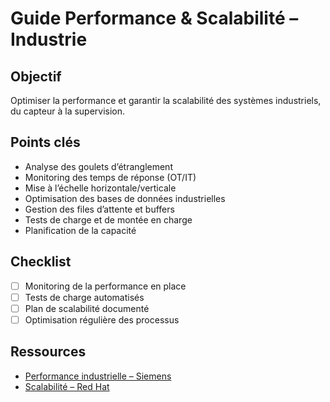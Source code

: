 # Guide Performance & Scalabilité – Industrie

## Objectif
Optimiser la performance et garantir la scalabilité des systèmes industriels, du capteur à la supervision.

## Points clés
- Analyse des goulets d’étranglement
- Monitoring des temps de réponse (OT/IT)
- Mise à l’échelle horizontale/verticale
- Optimisation des bases de données industrielles
- Gestion des files d’attente et buffers
- Tests de charge et de montée en charge
- Planification de la capacité

## Checklist
- [ ] Monitoring de la performance en place
- [ ] Tests de charge automatisés
- [ ] Plan de scalabilité documenté
- [ ] Optimisation régulière des processus

## Ressources
- [Performance industrielle – Siemens](https://new.siemens.com/global/en/products/automation/topic-areas/industrial-communication/performance.html)
- [Scalabilité – Red Hat](https://www.redhat.com/fr/topics/cloud-native-apps/what-is-scalability)
